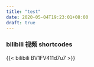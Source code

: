```yaml
---
title: "test"
date: 2020-05-04T19:23:01+08:00
draft: true
---
```


### bilibili 视频 shortcodes

{{< bilibili BV1FV411d7u7 >}}
